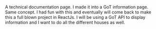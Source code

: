 A technical documentation page. I made it into a GoT information page. Same concept. I had fun with this and eventually will come back to make this a full blown project in ReactJs. 
I will be using a GoT API to display information and I want to do all the different houses as well. 
